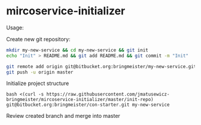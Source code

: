 # mircoservice-initializer

Usage:

Create new git repository:

```bash
mkdir my-new-service && cd my-new-service && git init
echo "Init" > README.md && git add README.md && git commit -m "Init"

git remote add origin git@bitbucket.org:bringmeister/my-new-service.git
git push -u origin master

```

Initialize project structure
```$bash
bash <(curl -s https://raw.githubusercontent.com/jmatusewicz-bringmeister/mircoservice-initializer/master/init-repo) git@bitbucket.org:bringmeister/con-starter.git my-new-service
```

Review created branch and merge into master